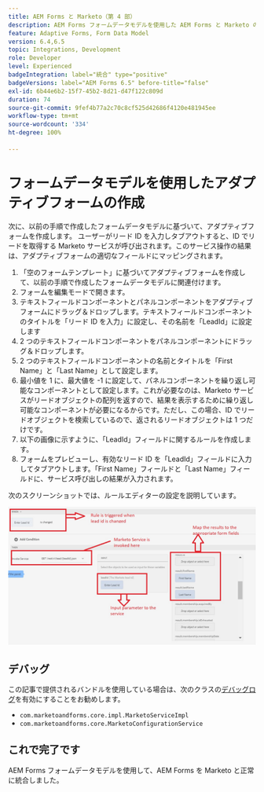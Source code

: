 ```yaml
---
title: AEM Forms と Marketo（第 4 部）
description: AEM Forms フォームデータモデルを使用した AEM Forms と Marketo の統合に関するチュートリアル
feature: Adaptive Forms, Form Data Model
version: 6.4,6.5
topic: Integrations, Development
role: Developer
level: Experienced
badgeIntegration: label="統合" type="positive"
badgeVersions: label="AEM Forms 6.5" before-title="false"
exl-id: 6b44e6b2-15f7-45b2-8d21-d47f122c809d
duration: 74
source-git-commit: 9fef4b77a2c70c8cf525d42686f4120e481945ee
workflow-type: tm+mt
source-wordcount: '334'
ht-degree: 100%

---
```


# フォームデータモデルを使用したアダプティブフォームの作成

次に、以前の手順で作成したフォームデータモデルに基づいて、アダプティブフォームを作成します。
ユーザーがリード ID を入力しタブアウトすると、ID でリードを取得する Marketo サービスが呼び出されます。このサービス操作の結果は、アダプティブフォームの適切なフィールドにマッピングされます。

1. 「空のフォームテンプレート」に基づいてアダプティブフォームを作成して、以前の手順で作成したフォームデータモデルに関連付けます。
1. フォームを編集モードで開きます。
1. テキストフィールドコンポーネントとパネルコンポーネントをアダプティブフォームにドラッグ＆ドロップします。テキストフィールドコンポーネントのタイトルを「リード ID を入力」に設定し、その名前を「LeadId」に設定します
1. 2 つのテキストフィールドコンポーネントをパネルコンポーネントにドラッグ＆ドロップします。
1. 2 つのテキストフィールドコンポーネントの名前とタイトルを「First Name」と「Last Name」として設定します。
1. 最小値を 1 に、最大値を -1 に設定して、パネルコンポーネントを繰り返し可能なコンポーネントとして設定します。これが必要なのは、Marketo サービスがリードオブジェクトの配列を返すので、結果を表示するために繰り返し可能なコンポーネントが必要になるからです。ただし、この場合、ID でリードオブジェクトを検索しているので、返されるリードオブジェクトは 1 つだけです。
1. 以下の画像に示すように、「LeadId」フィールドに関するルールを作成します。
1. フォームをプレビューし、有効なリード ID を「LeadId」フィールドに入力してタブアウトします。「First Name」フィールドと「Last Name」フィールドに、サービス呼び出しの結果が入力されます。

次のスクリーンショットでは、ルールエディターの設定を説明しています。

![ruleeditor](assets/ruleeditor.jfif)

## デバッグ

この記事で提供されるバンドルを使用している場合は、次のクラスの[デバッグログ](http://localhost:4502/system/console/slinglog)を有効にすることをお勧めします。

+ `com.marketoandforms.core.impl.MarketoServiceImpl`
+ `com.marketoandforms.core.MarketoConfigurationService`

## これで完了です

AEM Forms フォームデータモデルを使用して、AEM Forms を Marketo と正常に統合しました。